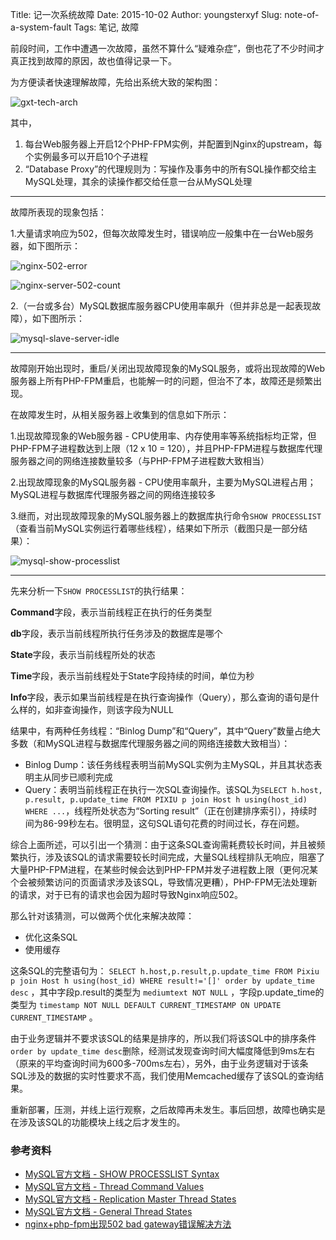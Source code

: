 Title: 记一次系统故障
Date: 2015-10-02
Author: youngsterxyf
Slug: note-of-a-system-fault
Tags: 笔记, 故障

前段时间，工作中遭遇一次故障，虽然不算什么“疑难杂症”，倒也花了不少时间才真正找到故障的原因，故也值得记录一下。

为方便读者快速理解故障，先给出系统大致的架构图：

![gxt-tech-arch](https://i.loli.net/2020/06/14/2ZBQgfPqMUnhVzY.png)

其中，

1. 每台Web服务器上开启12个PHP-FPM实例，并配置到Nginx的upstream，每个实例最多可以开启10个子进程
2. “Database Proxy”的代理规则为：写操作及事务中的所有SQL操作都交给主MySQL处理，其余的读操作都交给任意一台从MySQL处理

------

故障所表现的现象包括：

1.大量请求响应为502，但每次故障发生时，错误响应一般集中在一台Web服务器，如下图所示：

![nginx-502-error](https://i.loli.net/2020/06/14/cPmFMn8gKZdzVoB.png)

![nginx-server-502-count](https://i.loli.net/2020/06/14/CSRj4ILYVlU21Es.jpg)

2.（一台或多台）MySQL数据库服务器CPU使用率飙升（但并非总是一起表现故障），如下图所示：

![mysql-slave-server-idle](https://i.loli.net/2020/06/14/H5gqL8BeQpKXOla.png)

------

故障刚开始出现时，重启/关闭出现故障现象的MySQL服务，或将出现故障的Web服务器上所有PHP-FPM重启，也能解一时的问题，但治不了本，故障还是频繁出现。

在故障发生时，从相关服务器上收集到的信息如下所示：

1.出现故障现象的Web服务器 - CPU使用率、内存使用率等系统指标均正常，但PHP-FPM子进程数达到上限（12 x 10 = 120），并且PHP-FPM进程与数据库代理服务器之间的网络连接数量较多（与PHP-FPM子进程数大致相当）

2.出现故障现象的MySQL服务器 - CPU使用率飙升，主要为MySQL进程占用；MySQL进程与数据库代理服务器之间的网络连接较多

3.继而，对出现故障现象的MySQL服务器上的数据库执行命令`SHOW PROCESSLIST`（查看当前MySQL实例运行着哪些线程），结果如下所示（截图只是一部分结果）：

![mysql-show-processlist](https://i.loli.net/2020/06/14/jLbvVOZEKlCdkgI.png)

------

先来分析一下`SHOW PROCESSLIST`的执行结果：

**Command**字段，表示当前线程正在执行的任务类型

**db**字段，表示当前线程所执行任务涉及的数据库是哪个

**State**字段，表示当前线程所处的状态

**Time**字段，表示当前线程处于State字段持续的时间，单位为秒

**Info**字段，表示如果当前线程是在执行查询操作（Query），那么查询的语句是什么样的，如非查询操作，则该字段为NULL

结果中，有两种任务线程：“Binlog Dump”和“Query”，其中“Query”数量占绝大多数（和MySQL进程与数据库代理服务器之间的网络连接数大致相当）：

- Binlog Dump：该任务线程表明当前MySQL实例为主MySQL，并且其状态表明主从同步已顺利完成
- Query：表明当前线程正在执行一次SQL查询操作。该SQL为`SELECT h.host, p.result, p.update_time FROM PIXIU p join Host h using(host_id) WHERE ...`，线程所处状态为“Sorting result”（正在创建排序索引），持续时间为86-99秒左右。很明显，这句SQL语句花费的时间过长，存在问题。

综合上面所述，可以引出一个猜测：由于这条SQL查询需耗费较长时间，并且被频繁执行，涉及该SQL的请求需要较长时间完成，大量SQL线程排队无响应，阻塞了大量PHP-FPM进程，在某些时候会达到PHP-FPM并发子进程数上限（更何况某个会被频繁访问的页面请求涉及该SQL，导致情况更糟），PHP-FPM无法处理新的请求，对于已有的请求也会因为超时导致Nginx响应502。

那么针对该猜测，可以做两个优化来解决故障：

- 优化这条SQL
- 使用缓存

这条SQL的完整语句为： `SELECT h.host,p.result,p.update_time FROM Pixiu p join Host h using(host_id) WHERE result!='[]' order by update_time desc` ，其中字段p.result的类型为 `mediumtext NOT NULL` ，字段p.update_time的类型为 `timestamp NOT NULL DEFAULT CURRENT_TIMESTAMP ON UPDATE CURRENT_TIMESTAMP` 。

由于业务逻辑并不要求该SQL的结果是排序的，所以我们将该SQL中的排序条件`order by update_time desc`删除，经测试发现查询时间大幅度降低到9ms左右（原来的平均查询时间为600多-700ms左右），另外，由于业务逻辑对于该条SQL涉及的数据的实时性要求不高，我们使用Memcached缓存了该SQL的查询结果。

重新部署，压测，并线上运行观察，之后故障再未发生。事后回想，故障也确实是在涉及该SQL的功能模块上线之后才发生的。

### 参考资料

- [MySQL官方文档 - SHOW PROCESSLIST Syntax](http://dev.mysql.com/doc/refman/5.6/en/show-processlist.html)
- [MySQL官方文档 - Thread Command Values](http://dev.mysql.com/doc/refman/5.6/en/thread-commands.html)
- [MySQL官方文档 - Replication Master Thread States](http://dev.mysql.com/doc/refman/5.6/en/master-thread-states.html)
- [MySQL官方文档 - General Thread States](http://dev.mysql.com/doc/refman/5.6/en/general-thread-states.html)
- [nginx+php-fpm出现502 bad gateway错误解决方法](http://www.nginx.cn/102.html)

